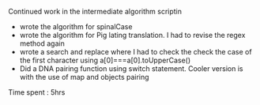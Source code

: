 Continued work in the intermediate algorithm scriptin
- wrote the algorithm for spinalCase
- wrote the algorithm for Pig lating translation. I had to revise the regex method again 
- wrote a search and replace where I had to check the check the case of the first character using a[0]===a[0].toUpperCase()
- Did a DNA pairing function using switch statement. Cooler version is with the use of map and objects pairing

Time spent : 5hrs